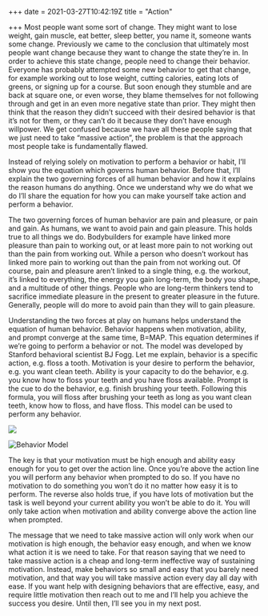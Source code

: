 +++
date = 2021-03-27T10:42:19Z
title = "Action"

+++
Most people want some sort of change. They might want to lose weight, gain muscle, eat better, sleep better, you name it, someone wants some change. Previously we came to the conclusion that ultimately most people want change because they want to change the state they’re in. In order to achieve this state change, people need to change their behavior. Everyone has probably attempted some new behavior to get that change, for example working out to lose weight, cutting calories, eating lots of greens, or signing up for a course. But soon enough they stumble and are back at square one, or even worse, they blame themselves for not following through and get in an even more negative state than prior. They might then think that the reason they didn’t succeed with their desired behavior is that it’s not for them, or they can’t do it because they don’t have enough willpower. We get confused because we have all these people saying that we just need to take “massive action”, the problem is that the approach most people take is fundamentally flawed.

Instead of relying solely on motivation to perform a behavior or habit, I’ll show you the equation which governs human behavior. Before that, I’ll explain the two governing forces of all human behavior and how it explains the reason humans do anything. Once we understand why we do what we do I’ll share the equation for how you can make yourself take action and perform a behavior.

The two governing forces of human behavior are pain and pleasure, or pain and gain. As humans, we want to avoid pain and gain pleasure. This holds true to all things we do. Bodybuilders for example have linked more pleasure than pain to working out, or at least more pain to not working out than the pain from working out. While a person who doesn’t workout has linked more pain to working out than the pain from not working out. Of course, pain and pleasure aren’t linked to a single thing, e.g. the workout, it’s linked to everything, the energy you gain long-term, the body you shape, and a multitude of other things. People who are long-term thinkers tend to sacrifice immediate pleasure in the present to greater pleasure in the future. Generally, people will do more to avoid pain than they will to gain pleasure.

Understanding the two forces at play on humans helps understand the equation of human behavior. Behavior happens when motivation, ability, and prompt converge at the same time, B=MAP. This equation determines if we’re going to perform a behavior or not. The model was developed by Stanford behavioral scientist BJ Fogg. Let me explain, behavior is a specific action, e.g. floss a tooth. Motivation is your desire to perform the behavior, e.g. you want clean teeth. Ability is your capacity to do the behavior, e.g. you know how to floss your teeth and you have floss available. Prompt is the cue to do the behavior, e.g. finish brushing your teeth. Following this formula, you will floss after brushing your teeth as long as you want clean teeth, know how to floss, and have floss. This model can be used to perform any behavior.

![](https://eu-north-1.amazonaws.com/cmaxwell.org-media/Behavior_Model.png)

![](https://eu-north-1.amazonaws.com/cmaxwell.org-media/Behavior_Model.png "Behavior Model")

The key is that your motivation must be high enough and ability easy enough for you to get over the action line. Once you’re above the action line you will perform any behavior when prompted to do so. If you have no motivation to do something you won’t do it no matter how easy it is to perform. The reverse also holds true, if you have lots of motivation but the task is well beyond your current ability you won’t be able to do it. You will only take action when motivation and ability converge above the action line when prompted.

The message that we need to take massive action will only work when our motivation is high enough, the behavior easy enough, and when we know what action it is we need to take. For that reason saying that we need to take massive action is a cheap and long-term ineffective way of sustaining motivation. Instead, make behaviors so small and easy that you barely need motivation, and that way you will take massive action every day all day with ease. If you want help with designing behaviors that are effective, easy, and require little motivation then reach out to me and I’ll help you achieve the success you desire. Until then, I’ll see you in my next post.